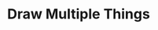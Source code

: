 ---
layout: post
id: 'draw-multiple-things'
title: 'Draw Multiple Things'
description: ''
prevDemoId: 'hello-index-square'
prevDemoTitle: 'Hello Indexed Square'
nextDemoId: 'scene-graph'
nextDemoTitle: 'Scene Graph'
---